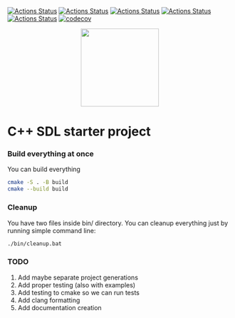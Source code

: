 [![Actions Status](https://github.com/TheLartians/ModernCppStarter/workflows/MacOS/badge.svg)](https://github.com/mmartincevic/CppSDLBoilerplate)
[![Actions Status](https://github.com/TheLartians/ModernCppStarter/workflows/Windows/badge.svg)](https://github.com/mmartincevic/CppSDLBoilerplate)
[![Actions Status](https://github.com/TheLartians/ModernCppStarter/workflows/Ubuntu/badge.svg)](https://github.com/mmartincevic/CppSDLBoilerplate)
[![Actions Status](https://github.com/TheLartians/ModernCppStarter/workflows/Style/badge.svg)](https://github.com/mmartincevic/CppSDLBoilerplate)
[![Actions Status](https://github.com/TheLartians/ModernCppStarter/workflows/Install/badge.svg)](https://github.com/mmartincevic/CppSDLBoilerplate)
[![codecov](https://codecov.io/gh/TheLartians/ModernCppStarter/branch/master/graph/badge.svg)](https://github.com/mmartincevic/CppSDLBoilerplate)

<p align="center">
  <img src="https://repository-images.githubusercontent.com/254842585/4dfa7580-7ffb-11ea-99d0-46b8fe2f4170" height="175" width="auto" />
</p>

# C++ SDL starter project


### Build everything at once

You can build everything

```bash
cmake -S . -B build
cmake --build build
```

### Cleanup

You have two files inside bin/ directory. You can cleanup everything just by running simple command line:

```bash
./bin/cleanup.bat
```

### TODO

1. Add maybe separate project generations
2. Add proper testing (also with examples)
3. Add testing to cmake so we can run tests
4. Add clang formatting
5. Add documentation creation